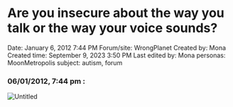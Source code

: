 # Are you insecure about the way you talk or the way your voice sounds?

Date: January 6, 2012 7:44 PM
Forum/site: WrongPlanet
Created by: Mona
Created time: September 9, 2023 3:50 PM
Last edited by: Mona
personas: MoonMetropolis
subject: autism, forum

### 06/01/2012, 7:44 pm :

![Untitled](../../../Joshua%E2%80%99s%20personas%20&%20victimes%2047f302c3ee7140169d02d7ecbb1b2b4c/Rushes%20Personas%2026f0f60550004a05bb97f11a02504bf4/Threads%20MoonMetropolis%20Wrong%20Planet%201218040f12ce4d4c88a7533017568e89/Untitled%2017.png)